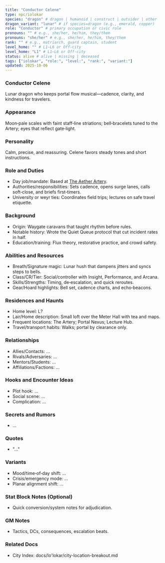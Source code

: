```yaml
---
title: "Conductor Celene"
type: npc/iolokar
species: "dragon" # dragon | humanoid | construct | outsider | other
dragon_variant: "lunar" # if species=dragon (e.g., emerald, copper)
role: "Conductor" # primary occupation or civic role
pronouns: "" # e.g., she/her, he/him, they/them
pronouns: "she/her" # e.g., she/her, he/him, they/them
rank: "" # e.g., matriarch, guard captain, student
level_home: "" # L1–L6 or Off‑city
level_home: "L1" # L1–L6 or Off‑city
status: alive # alive | missing | deceased
tags: ["iolokar", "role:", "level:", "rank:", "variant:"]
updated: 2025-10-06
---
```

### Conductor Celene

Lunar dragon who keeps portal flow musical—cadence, clarity, and kindness for travelers.

### Appearance

Moon‑pale scales with faint staff‑line striations; bell‑bracelets tuned to the Artery; eyes that reflect gate‑light.

### Personality

Calm, precise, and reassuring. Celene favors steady tones and short instructions.

### Role and Duties

- Day job/mandate: Based at [The Aether Artery](docs/Io'lokar/Locations/the-aether-artery.md).
- Authorities/responsibilities: Sets cadence, opens surge lanes, calls soft‑close, and briefs first‑timers.
- University or weyr ties: Coordinates field trips; lectures on safe travel etiquette.

### Background

- Origin: Waygate caravans that taught rhythm before rules.
- Notable history: Wrote the Quiet Queue protocol that cut incident rates in half.
- Education/training: Flux theory, restorative practice, and crowd safety.

### Abilities and Resources

- Breath/Signature magic: Lunar hush that dampens jitters and syncs steps to bells.
- Class/CR/Tier: Social/controller with Insight, Performance, and Arcana.
- Skills/Strengths: Timing, de‑escalation, and quick reroutes.
- Gear/Hoard highlights: Bell set, cadence charts, and echo‑beacons.

### Residences and Haunts

- Home level: L?
- Lair/Home description: Small loft over the Meter Hall with tea and maps.
- Frequent locations: The Artery; Portal Nexus; Lecture Hub.
- Travel/transport habits: Walks; portal by clearance only.

### Relationships

- Allies/Contacts: ...
- Rivals/Adversaries: ...
- Mentors/Students: ...
- Affiliations/Factions: ...

### Hooks and Encounter Ideas

- Plot hook: ...
- Social scene: ...
- Complication: ...

### Secrets and Rumors

- ...

### Quotes

- "..."

### Variants

- Mood/time‑of‑day shift: ...
- Crisis/emergency mode: ...
- Planar alignment shift: ...

### Stat Block Notes (Optional)

- Quick conversion/system notes for adjudication.

### GM Notes

- Tactics, DCs, consequences, escalation beats.

### Related Docs

- City Index: docs/Io'lokar/city-location-breakout.md
